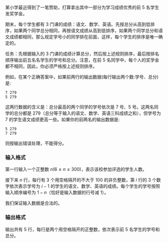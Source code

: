 某小学最近得到了一笔赞助，打算拿出其中一部分为学习成绩优秀的前 $5$ 名学生发奖学金。

期末，每个学生都有 $3$ 门课的成绩：语文、数学、英语。先按总分从高到低排序，如果两个同学总分相同，再按语文成绩从高到低排序，如果两个同学总分和语文成绩都相同，那么规定学号小的同学排在前面，这样，每个学生的排序是唯一确定的。

任务：先根据输入的 $3$ 门课的成绩计算总分，然后按上述规则排序，最后按排名顺序输出前五名名学生的学号和总分。注意，在前 $5$ 名同学中，每个人的奖学金都不相同，因此，你必须严格按上述规则排序。

例如，在某个正确答案中，如果前两行的输出数据(每行输出两个数:学号、总分) 是:

```
7 279
5 279
```
这两行数据的含义是：总分最高的两个同学的学号依次是 $7$ 号、$5$ 号。这两名同学的总分都是 $279$（总分等于输入的语文、数学、英语三科成绩之和），但学号为 $7$ 的学生语文成绩更高一些。如果你的前两名的输出数据是:
```
5 279
7 279
```
则按输出错误处理，不能得分。

### 输入格式

第一行输入一个正整数 $n(6\leq n \leq 300)$，表示该校参加评选的学生人数。

接下来 $n$ 行，每行有 $3$ 个用空格隔开的不大于 $100$ 的非负整数，第 $i$ 行的 $3$ 个数字依次表示学号为 $i-1$ 的学生的语文、数学、英语的成绩。每个学生的学号按照输入顺序编号为 $1-n$（恰好是输入数据的行号减 $1$）。

我们保证输入数据是合法的。

### 输出格式

输出共有 $5$ 行，每行是两个用空格隔开的正整数，依次表示前 $5$ 名学生的学号和总分。
